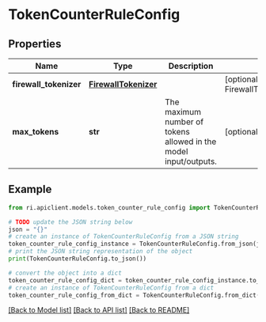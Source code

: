 # TokenCounterRuleConfig


## Properties

Name | Type | Description | Notes
------------ | ------------- | ------------- | -------------
**firewall_tokenizer** | [**FirewallTokenizer**](FirewallTokenizer.md) |  | [optional] [default to FirewallTokenizer.UNSPECIFIED]
**max_tokens** | **str** | The maximum number of tokens allowed in the model input/outputs. | [optional] 

## Example

```python
from ri.apiclient.models.token_counter_rule_config import TokenCounterRuleConfig

# TODO update the JSON string below
json = "{}"
# create an instance of TokenCounterRuleConfig from a JSON string
token_counter_rule_config_instance = TokenCounterRuleConfig.from_json(json)
# print the JSON string representation of the object
print(TokenCounterRuleConfig.to_json())

# convert the object into a dict
token_counter_rule_config_dict = token_counter_rule_config_instance.to_dict()
# create an instance of TokenCounterRuleConfig from a dict
token_counter_rule_config_from_dict = TokenCounterRuleConfig.from_dict(token_counter_rule_config_dict)
```
[[Back to Model list]](../README.md#documentation-for-models) [[Back to API list]](../README.md#documentation-for-api-endpoints) [[Back to README]](../README.md)

